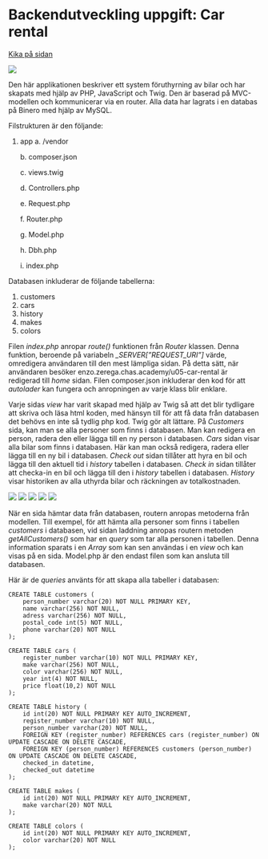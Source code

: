 # Backendutveckling uppgift: Car rental

[Kika på sidan](http://enzo.zerega.chas.academy/u05-car-rental/)

![](https://user-images.githubusercontent.com/42303378/73071146-5e92c800-3eb2-11ea-971d-4484e8920135.JPG)

Den här applikationen beskriver ett system föruthyrning av bilar och har skapats med hjälp av PHP, JavaScript och Twig. Den är baserad på MVC-modellen och kommunicerar via en router. Alla data har lagrats i en databas på Binero med hjälp av MySQL.

Filstrukturen är den följande:
1.	app
    a. /vendor
    
    b. composer.json
    
    c. views.twig
    
    d. Controllers.php
    
    e. Request.php
    
    f. Router.php
    
    g. Model.php
    
    h. Dbh.php
    
    i. index.php
  
Databasen inkluderar de följande tabellerna:
1.	customers
2.	cars
3.	history
4.	makes
5.	colors

Filen *index.php* anropar *route()* funktionen från *Router* klassen. Denna funktion, beroende på variabeln *_SERVER[”REQUEST_URI”]* värde, omredigera användaren till den mest lämpliga sidan. På detta sätt, när användaren besöker enzo.zerega.chas.academy/u05-car-rental är redigerad till *home* sidan. Filen composer.json inkluderar den kod för att *autolader* kan fungera och anropningen av varje klass blir enklare.

Varje sidas *view* har varit skapad med hjälp av Twig så att det blir tydligare att skriva och läsa html koden, med hänsyn till för att få data från databasen det behövs en inte så tydlig php kod. Twig gör alt lättare. På *Customers* sida, kan man se alla personer som finns i databasen. Man kan redigera en person, radera den eller lägga till en ny person i databasen. *Cars* sidan visar alla bilar som finns i databasen. Här kan man också redigera, radera eller lägga till en ny bil i databasen. *Check out* sidan tillåter att hyra en bil och lägga till den aktuell tid i *history* tabellen i databasen.  *Check in* sidan tillåter att checka-in en bil och lägga till den i *history* tabellen i databasen. *History* visar historiken av alla uthyrda bilar och räckningen av totalkostnaden.

![](https://user-images.githubusercontent.com/42303378/73076970-876d8a00-3ebf-11ea-9bce-d4833f4b4b8a.JPG)
![](https://user-images.githubusercontent.com/42303378/73076984-89cfe400-3ebf-11ea-80e8-0275419bc8be.JPG)
![](https://user-images.githubusercontent.com/42303378/73076989-8b99a780-3ebf-11ea-8ac2-45424f6d41a1.JPG)
![](https://user-images.githubusercontent.com/42303378/73076992-8d636b00-3ebf-11ea-8445-1fdc01e586e8.JPG)
![](https://user-images.githubusercontent.com/42303378/73076996-8f2d2e80-3ebf-11ea-9697-dee5443134fa.JPG)

När en sida hämtar data från databasen, routern anropas metoderna från modellen. Till exempel, för att hämta alla personer som finns i tabellen *customers* i databasen, vid sidan laddning anropas routern metoden *getAllCustomers()* som har en *query* som tar alla personen i tabellen. Denna information sparats i en *Array* som kan sen användas i en *view* och kan visas på en sida.  Model.php är den endast filen som kan ansluta till databasen.

Här är de *queries* använts för att skapa alla tabeller i databasen:

```
CREATE TABLE customers (
    person_number varchar(20) NOT NULL PRIMARY KEY,
    name varchar(256) NOT NULL,
    adress varchar(256) NOT NULL,
    postal_code int(5) NOT NULL,
    phone varchar(20) NOT NULL
);

CREATE TABLE cars (
    register_number varchar(10) NOT NULL PRIMARY KEY,
    make varchar(256) NOT NULL,
    color varchar(256) NOT NULL,
    year int(4) NOT NULL,
    price float(10,2) NOT NULL
);

CREATE TABLE history (
    id int(20) NOT NULL PRIMARY KEY AUTO_INCREMENT,
    register_number varchar(10) NOT NULL,
    person_number varchar(20) NOT NULL,
    FOREIGN KEY (register_number) REFERENCES cars (register_number) ON UPDATE CASCADE ON DELETE CASCADE,
    FOREIGN KEY (person_number) REFERENCES customers (person_number) ON UPDATE CASCADE ON DELETE CASCADE,
    checked_in datetime,
    checked_out datetime
);

CREATE TABLE makes (
    id int(20) NOT NULL PRIMARY KEY AUTO_INCREMENT,
    make varchar(20) NOT NULL
);

CREATE TABLE colors (
    id int(20) NOT NULL PRIMARY KEY AUTO_INCREMENT,
    color varchar(20) NOT NULL
);
```
